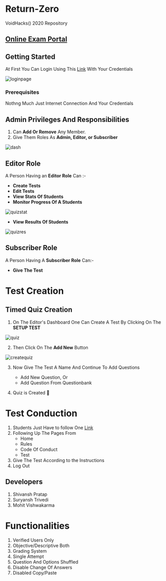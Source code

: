 # Return-Zero
VoidHacks() 2020 Repository

## [Online Exam Portal](http://return-zero.azurewebsites.net)

## Getting Started

At First You Can Login Using This [Link](http://return-zero.azurewebsites.net/wp-admin/) With Your Credentials


![loginpage](https://user-images.githubusercontent.com/46789950/101779185-ec06f700-3b1a-11eb-874b-5486297b58fa.jpeg)

### Prerequisites

Nothng Much Just Internet Connection And Your Credentials

## Admin Privileges And Responsibilities

1. Can **Add Or Remove** Any Member.
2. Give Them Roles As **Admin, Editor, or Subscriber**

![dash](https://user-images.githubusercontent.com/46789950/101779183-eb6e6080-3b1a-11eb-9c97-08eaaac17da9.jpeg)

## Editor Role 

A Person Having an **Editor Role** Can :-
- **Create Tests** 
- **Edit Tests**
- **View Stats Of Students**
- **Monitor Progress Of A Students**

![quizstat](https://user-images.githubusercontent.com/46789950/101779193-ee695100-3b1a-11eb-978d-e9e0abfcf8ef.jpeg)

- **View Results Of Students**

![quizres](https://user-images.githubusercontent.com/46789950/101779190-edd0ba80-3b1a-11eb-954d-b6dc76c12776.jpeg)

## Subscriber Role
A Person Having A **Subscriber Role** Can:-
- **Give The Test**

# Test Creation

## Timed Quiz Creation

1. On The Editor's Dashboard One Can Create A Test By Clicking On The **SETUP TEST**

![quiz](https://user-images.githubusercontent.com/46789950/101779189-ed382400-3b1a-11eb-9dcd-8fcd7c7fc56a.jpeg)

2. Then Click On The **Add New** Button

![createquiz](https://user-images.githubusercontent.com/46789950/101779174-e8737000-3b1a-11eb-84dd-3624b60ee8d8.jpeg)

3. Now Give The Test A Name And Continue To Add Questions

    - Add New Question, Or
    - Add Question From Questionbank
    
4. Quiz is Created 🎉

# Test Conduction

1. Students Just Have to follow One [Link](http://return-zero.azurewebsites.net) 
2. Following Up The Pages From
    - Home
    - Rules
    - Code Of Conduct 
    - Test
3. Give The Test According to the Instructions
4. Log Out

## Developers 

1. Shivansh Pratap 
2. Suryansh Trivedi
3. Mohit Vishwakarma


# Functionalities

1. Verified Users Only
2. Objective/Descriptive Both
3. Grading System
4. Single Attempt
5. Question And Options Shuffled
6. Disable Change Of Answers
7. Disabled Copy/Paste
